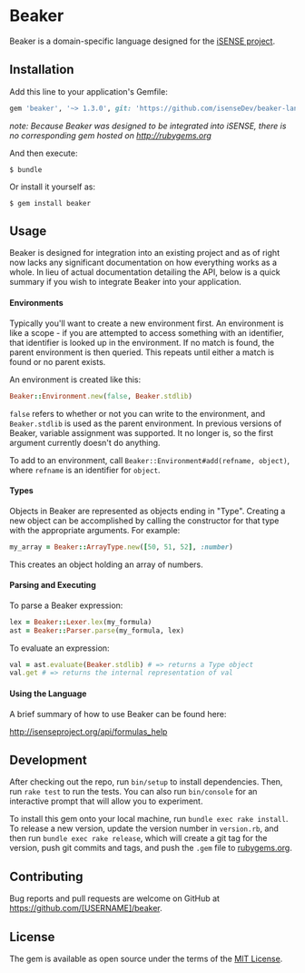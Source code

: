 # Beaker

Beaker is a domain-specific language designed for the [iSENSE project](https://isenseproject.org).

## Installation

Add this line to your application's Gemfile:

```ruby
gem 'beaker', '~> 1.3.0', git: 'https://github.com/isenseDev/beaker-lang'
```

*note: Because Beaker was designed to be integrated into iSENSE, there is no corresponding gem hosted on http://rubygems.org*

And then execute:

    $ bundle

Or install it yourself as:

    $ gem install beaker

## Usage

Beaker is designed for integration into an existing project and as of right now lacks any significant documentation on how everything works as a whole.  In lieu of actual documentation detailing the API, below is a quick summary if you wish to integrate Beaker into your application.

#### Environments

Typically you'll want to create a new environment first. An environment is like a scope - if you are attempted to access something with an identifier, that identifier is looked up in the environment. If no match is found, the parent environment is then queried. This repeats until either a match is found or no parent exists.

An environment is created like this:

```ruby
Beaker::Environment.new(false, Beaker.stdlib)
```

`false` refers to whether or not you can write to the environment, and `Beaker.stdlib` is used as the parent environment. In previous versions of Beaker, variable assignment was supported. It no longer is, so the first argument currently doesn't do anything.

To add to an environment, call `Beaker::Environment#add(refname, object)`, where `refname` is an identifier for `object`.

#### Types

Objects in Beaker are represented as objects ending in "Type". Creating a new object can be accomplished by calling the constructor for that type with the appropriate arguments. For example:

```ruby
my_array = Beaker::ArrayType.new([50, 51, 52], :number)
```

This creates an object holding an array of numbers.

#### Parsing and Executing

To parse a Beaker expression:

```ruby
lex = Beaker::Lexer.lex(my_formula)
ast = Beaker::Parser.parse(my_formula, lex)
```

To evaluate an expression:

```ruby
val = ast.evaluate(Beaker.stdlib) # => returns a Type object
val.get # => returns the internal representation of val
```

#### Using the Language

A brief summary of how to use Beaker can be found here:

http://isenseproject.org/api/formulas_help

## Development

After checking out the repo, run `bin/setup` to install dependencies. Then, run `rake test` to run the tests. You can also run `bin/console` for an interactive prompt that will allow you to experiment.

To install this gem onto your local machine, run `bundle exec rake install`. To release a new version, update the version number in `version.rb`, and then run `bundle exec rake release`, which will create a git tag for the version, push git commits and tags, and push the `.gem` file to [rubygems.org](https://rubygems.org).

## Contributing

Bug reports and pull requests are welcome on GitHub at https://github.com/[USERNAME]/beaker.


## License

The gem is available as open source under the terms of the [MIT License](http://opensource.org/licenses/MIT).

